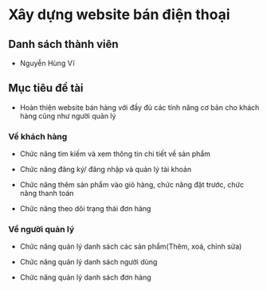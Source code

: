 # Xây dựng website bán điện thoại

## Danh sách thành viên

- Nguyễn Hùng Vĩ

## Mục tiêu đề tài

- Hoàn thiện website bán hàng với đầy đủ các tính năng cơ bản cho khách hàng cũng như người quản lý

### Về khách hàng

- Chức năng tìm kiếm và xem thông tin chi tiết về sản phẩm

- Chức năng đăng ký/ đăng nhập và quản lý tài khoản

- Chức năng thêm sản phẩm vào giỏ hàng, chức năng đặt trước, chức năng thanh toán

- Chức năng theo dõi trạng thái đơn hàng

### Về người quản lý

- Chức năng quản lý danh sách các sản phẩm(Thêm, xoá, chỉnh sửa)

- Chức năng quản lý danh sách người dùng  

- Chức năng quản lý danh sách đơn hàng